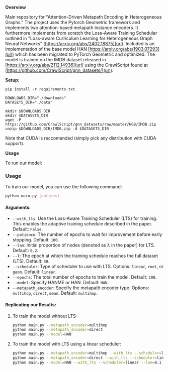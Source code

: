 **Overview**

Main repository for "Attention-Driven Metapath Encoding in Heterogeneous Graphs." The project uses the Pytorch Geometric framework and implements two attention-based metapath instance encoders. It furthermore implements from scratch the Loss-Aware Training Scheduler outlined in "Loss-aware Curriculum Learning for Heterogeneous Graph Neural Networks" [https://arxiv.org/abs/2402.18875](url). Included is an implementation of the base model HAN [https://arxiv.org/abs/1903.07293](url) which has been migrated to PyTorch Geometric and optimized. The model is trained on the IMDB dataset released in [https://arxiv.org/abs/2112.14936](url) using the CrawlScript found at [https://github.com/CrawlScript/gnn_datasets/](url).

**Setup:**
```
pip install -r requirements.txt

DOWNLOADS_DIR="./downloads"
DATASETS_DIR="./data"

mkdir $DOWNLOADS_DIR 
mkdir $DATASETS_DIR
wget -P  https://github.com/CrawlScript/gnn_datasets/raw/master/HGB/IMDB.zip
unzip $DOWNLOADS_DIR/IMDB.zip -d $DATASETS_DIR
```
Note that CUDA is reccomended (simply pick any distribution with CUDA support). 

**Usage**

To run our model: 
### **Usage**

To train our model, you can use the following command:

```bash
python main.py [options]
```

#### Arguments:
- `--with_lts`: Use the Loss-Aware Training Scheduler (LTS) for training. This enables the adaptive training schedule described in the paper. Default: `False`.
- `--patience`: The number of epochs to wait for improvement before early stopping. Default: `100`.
- `--lam`: Initial proportion of nodes (denoted as λ in the paper) for LTS. Default: `0.2`.
- `--T`: The epoch at which the training schedule reaches the full dataset (LTS). Default: `50`.
- `--scheduler`: Type of scheduler to use with LTS. Options: `linear`, `root`, or `geom`. Default: `linear`.
- `--epochs`: The total number of epochs to train the model. Default: `200`.
- `--model`: Specify HANME or HAN. Default: `HAN`.
- `--metapath_encoder`: Specify the metapath encoder type. Options: `multihop`, `direct`, `mean`. Default: `multihop`.

#### Replicating our Results:
1. To train the model without LTS:
   ```bash
   python main.py --metapath_encoder=multihop
   python main.py --metapath_encoder=direct
   python main.py --model=HAN
   ```
2. To train the model with LTS using a linear scheduler:
   ```bash
   python main.py --metapath_encoder=multihop --with_lts --scheduler=linear --lam=0.1 --T=100
   python main.py --metapath_encoder=direct --with_lts --scheduler=linear --lam=0.1 --T=100
   python main.py --model=HAN --with_lts --scheduler=linear --lam=0.1 --T=100
   ```
